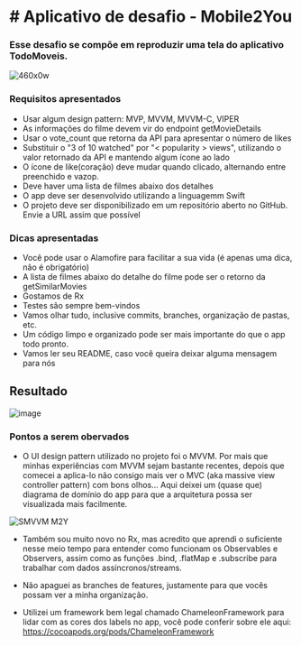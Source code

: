 # # Aplicativo de desafio - Mobile2You

### Esse desafio se compõe em reproduzir uma tela do aplicativo TodoMoveis.

![460x0w](https://user-images.githubusercontent.com/49958388/130621852-faf48405-050a-49d1-8664-2c5577868bed.png)

### Requisitos apresentados

- Usar algum design pattern: MVP, MVVM, MVVM-C, VIPER
- As informações do filme devem vir do endpoint getMovieDetails
- Usar o vote_count que retorna da API para apresentar o número de likes
- Substituir o "3 of 10 watched" por "< popularity > views", utilizando o valor retornado da API e mantendo algum ícone ao lado
- O ícone de like(coração) deve mudar quando clicado, alternando entre preenchido e vazop.
- Deve haver uma lista de filmes abaixo dos detalhes
- O app deve ser desenvolvido utilizando a linguagemm Swift
- O projeto deve ser disponibilizado em um repositório aberto no GitHub. Envie a URL assim que possível

### Dicas apresentadas

- Você pode usar o Alamofire para facilitar a sua vida (é apenas uma dica, não é obrigatório)
- A lista de filmes abaixo do detalhe do filme pode ser o retorno da getSimilarMovies
- Gostamos de Rx
- Testes são sempre bem-vindos
- Vamos olhar tudo, inclusive commits, branches, organização de pastas, etc.
- Um código limpo e organizado pode ser mais importante do que o app todo pronto.
- Vamos ler seu README, caso você queira deixar alguma mensagem para nós

## Resultado

![image](https://user-images.githubusercontent.com/49958388/130620671-6996df7d-6ae4-421e-902e-2cd9eb23c9fb.png)

### Pontos a serem obervados

- O UI design pattern utilizado no projeto foi o MVVM. Por mais que minhas experiências com MVVM sejam bastante recentes, depois que comecei a aplica-lo não consigo mais ver o MVC (aka massive view controller pattern) com bons olhos... Aqui deixei um (quase que) diagrama de domínio do app para que a arquitetura possa ser visualizada mais facilmente.

![SMVVM M2Y](https://user-images.githubusercontent.com/49958388/130621287-cd6edeef-4ca9-4f33-acbc-15c9d1b7478c.png)

- Também sou muito novo no Rx, mas acredito que aprendi o suficiente nesse meio tempo para entender como funcionam os Observables e Observers, assim como as funções .bind, .flatMap e .subscribe para trabalhar com dados assíncronos/streams.

- Não apaguei as branches de features, justamente para que vocês possam ver a minha organização.

- Utilizei um framework bem legal chamado ChameleonFramework para lidar com as cores dos labels no app, você pode conferir sobre ele aqui: https://cocoapods.org/pods/ChameleonFramework
